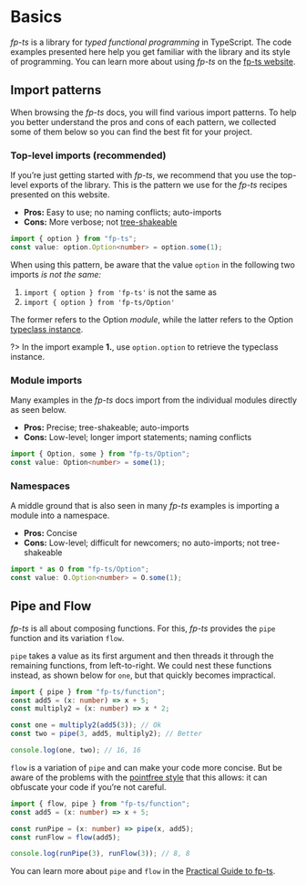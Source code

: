 # Basics

_fp-ts_ is a library for _typed functional programming_ in TypeScript. The code examples presented here help you get familiar with the library and its style of programming. You can learn more about using _fp-ts_ on the [fp-ts website](https://gcanti.github.io/fp-ts/).

## Import patterns

When browsing the _fp-ts_ docs, you will find various import patterns. To help you better understand the pros and cons of each pattern, we collected some of them below so you can find the best fit for your project.

### Top-level imports (recommended)

If you’re just getting started with _fp-ts_, we recommend that you use the top-level exports of the library. This is the pattern we use for the _fp-ts_ recipes presented on this website.

- **Pros:** Easy to use; no naming conflicts; auto-imports
- **Cons:** More verbose; not [tree-shakeable](https://en.wikipedia.org/wiki/Tree_shaking)

<!-- verifier:tsconfig:noUnusedLocals=false -->

```ts
import { option } from "fp-ts";
const value: option.Option<number> = option.some(1);
```

When using this pattern, be aware that the value `option` in the following two imports _is not the same:_

1. `import { option } from 'fp-ts'` is not the same as
2. `import { option } from 'fp-ts/Option'`

The former refers to the Option _module_, while the latter refers to the Option [typeclass instance](https://joyofhaskell.com/posts/2017-03-15-typeclasses-in-translation.html).

?> In the import example **1.**, use `option.option` to retrieve the typeclass instance.

### Module imports

Many examples in the _fp-ts_ docs import from the individual modules directly as seen below.

- **Pros:** Precise; tree-shakeable; auto-imports
- **Cons:** Low-level; longer import statements; naming conflicts

<!-- verifier:tsconfig:noUnusedLocals=false -->

```ts
import { Option, some } from "fp-ts/Option";
const value: Option<number> = some(1);
```

### Namespaces

A middle ground that is also seen in many _fp-ts_ examples is importing a module into a namespace.

- **Pros:** Concise
- **Cons:** Low-level; difficult for newcomers; no auto-imports; not tree-shakeable

<!-- verifier:tsconfig:noUnusedLocals=false -->

```ts
import * as O from "fp-ts/Option";
const value: O.Option<number> = O.some(1);
```

## Pipe and Flow

_fp-ts_ is all about composing functions. For this, _fp-ts_ provides the `pipe` function and its variation `flow`.

`pipe` takes a value as its first argument and then threads it through the remaining functions, from left-to-right. We could nest these functions instead, as shown below for `one`, but that quickly becomes impractical.

```ts
import { pipe } from "fp-ts/function";
const add5 = (x: number) => x + 5;
const multiply2 = (x: number) => x * 2;

const one = multiply2(add5(3)); // Ok
const two = pipe(3, add5, multiply2); // Better

console.log(one, two); // 16, 16
```

`flow` is a variation of `pipe` and can make your code more concise. But be aware of the problems with the [pointfree style](https://wiki.haskell.org/Pointfree) that this allows: it can obfuscate your code if you’re not careful.

```ts
import { flow, pipe } from "fp-ts/function";
const add5 = (x: number) => x + 5;

const runPipe = (x: number) => pipe(x, add5);
const runFlow = flow(add5);

console.log(runPipe(3), runFlow(3)); // 8, 8
```

You can learn more about `pipe` and `flow` in the [Practical Guide to fp-ts](https://rlee.dev/writing/practical-guide-to-fp-ts-part-1).
